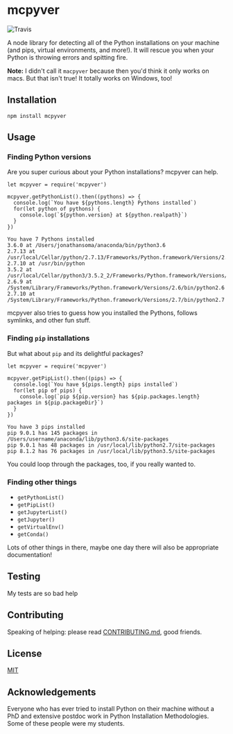 # mcpyver

![Travis](https://travis-ci.org/jsoma/mcpyver.svg?branch=master)

A node library for detecting all of the Python installations on your machine (and pips, virtual environments, and more!). It will rescue you when your Python is throwing errors and spitting fire.

**Note:** I didn't call it `macpyver` because then you'd think it only works on macs. But that isn't true! It totally works on Windows, too!

## Installation

    npm install mcpyver

## Usage

### Finding Python versions

Are you super curious about your Python installations? mcpyver can help.

```node
let mcpyver = require('mcpyver')

mcpyver.getPythonList().then((pythons) => {
  console.log(`You have ${pythons.length} Pythons installed`)
  for(let python of pythons) {
    console.log(`${python.version} at ${python.realpath}`)
  }
})
```

    You have 7 Pythons installed
    3.6.0 at /Users/jonathansoma/anaconda/bin/python3.6
    2.7.13 at /usr/local/Cellar/python/2.7.13/Frameworks/Python.framework/Versions/2.7/bin/python2.7
    2.7.10 at /usr/bin/python
    3.5.2 at /usr/local/Cellar/python3/3.5.2_2/Frameworks/Python.framework/Versions/3.5/bin/python3.5
    2.6.9 at /System/Library/Frameworks/Python.framework/Versions/2.6/bin/python2.6
    2.7.10 at /System/Library/Frameworks/Python.framework/Versions/2.7/bin/python2.7

mcpyver also tries to guess how you installed the Pythons, follows symlinks, and other fun stuff.

### Finding `pip` installations

But what about `pip` and its delightful packages?

```node
let mcpyver = require('mcpyver')

mcpyver.getPipList().then((pips) => {
  console.log(`You have ${pips.length} pips installed`)
  for(let pip of pips) {
    console.log(`pip ${pip.version} has ${pip.packages.length} packages in ${pip.packageDir}`)
  }
})
```

    You have 3 pips installed
    pip 9.0.1 has 145 packages in /Users/username/anaconda/lib/python3.6/site-packages
    pip 9.0.1 has 48 packages in /usr/local/lib/python2.7/site-packages
    pip 8.1.2 has 76 packages in /usr/local/lib/python3.5/site-packages

You could loop through the packages, too, if you really wanted to.

### Finding other things

* `getPythonList()`
* `getPipList()`
* `getJupyterList()`
* `getJupyter()`
* `getVirtualEnv()`
* `getConda()`

Lots of other things in there, maybe one day there will also be appropriate documentation!

## Testing

My tests are so bad help

## Contributing

Speaking of helping: please read [CONTRIBUTING.md](CONTRIBUTING.md), good friends.

## License

[MIT](LICENSE.md)

## Acknowledgements

Everyone who has ever tried to install Python on their machine without a PhD and extensive postdoc work in Python Installation Methodologies. Some of these people were my students.